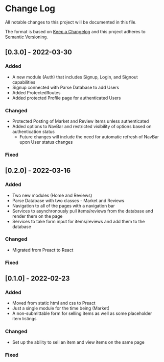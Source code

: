 # Change Log
All notable changes to this project will be documented in this file.
 
The format is based on [Keep a Changelog](http://keepachangelog.com/)
and this project adheres to [Semantic Versioning](http://semver.org/).

## [0.3.0] - 2022-03-30

### Added
- A new module (Auth) that includes Signup, Login, and Signout capabilities
- Signup connected with Parse Database to add Users
- Added ProtectedRoutes
- Added protected Profile page for authenticated Users

### Changed
- Protected Posting of Market and Review items unless authenticated
- Added options to NavBar and restricted visibility of options based on authentication status
  - Future changes will include the need for automatic refresh of NavBar upon User status changes

### Fixed
 
## [0.2.0] - 2022-03-16
   
### Added

- Two new modules (Home and Reviews)
- Parse Database with two classes - Market and Reviews
- Navigation to all of the pages with a navigation bar
- Services to asynchronously pull items/reviews from the database and render them on the page
- Services to take form input for items/reviews and add them to the database

### Changed
 
- Migrated from Preact to React

### Fixed
 
 
## [0.1.0] - 2022-02-23
 
### Added

- Moved from static html and css to Preact
- Just a single module for the time being (Market)
- A non-submittable form for selling items as well as some placeholder item listings

### Changed
 
- Set up the ability to sell an item and view items on the same page

### Fixed

